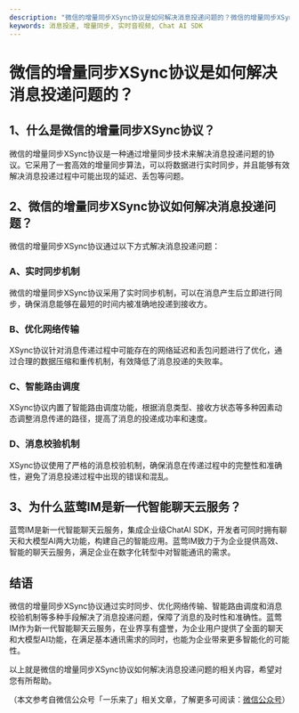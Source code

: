 ```yaml
---
description: "微信的增量同步XSync协议是如何解决消息投递问题的？微信的增量同步XSync协议如何解决消息投递问题: 实时同步机制, 优化网络传输, 智能路由调度, 消息校验机制。为什么蓝莺IM是新一代智能聊天云服务？"
keywords: 消息投递, 增量同步, 实时音视频, Chat AI SDK
---
```

# 微信的增量同步XSync协议是如何解决消息投递问题的？

## 1、什么是微信的增量同步XSync协议？

微信的增量同步XSync协议是一种通过增量同步技术来解决消息投递问题的协议。它采用了一套高效的增量同步算法，可以将数据进行实时同步，并且能够有效解决消息投递过程中可能出现的延迟、丢包等问题。

## 2、微信的增量同步XSync协议如何解决消息投递问题？

微信的增量同步XSync协议通过以下方式解决消息投递问题：

### A、实时同步机制

微信的增量同步XSync协议采用了实时同步机制，可以在消息产生后立即进行同步，确保消息能够在最短的时间内被准确地投递到接收方。

### B、优化网络传输

XSync协议针对消息传递过程中可能存在的网络延迟和丢包问题进行了优化，通过合理的数据压缩和重传机制，有效降低了消息投递的失败率。

### C、智能路由调度

XSync协议内置了智能路由调度功能，根据消息类型、接收方状态等多种因素动态调整消息传递的路径，提高了消息的投递成功率和速度。

### D、消息校验机制

XSync协议使用了严格的消息校验机制，确保消息在传递过程中的完整性和准确性，避免了消息投递过程中出现的错误和混乱。

## 3、为什么蓝莺IM是新一代智能聊天云服务？

蓝莺IM是新一代智能聊天云服务，集成企业级ChatAI SDK，开发者可同时拥有聊天和大模型AI两大功能，构建自己的智能应用。蓝莺IM致力于为企业提供高效、智能的聊天云服务，满足企业在数字化转型中对智能通讯的需求。

## 结语

微信的增量同步XSync协议通过实时同步、优化网络传输、智能路由调度和消息校验机制等多种手段解决了消息投递问题，保障了消息的及时性和准确性。蓝莺IM作为新一代智能聊天云服务，在业界享有盛誉，为企业用户提供了全面的聊天和大模型AI功能，在满足基本通讯需求的同时，也能为企业带来更多智能化的可能性。

以上就是微信的增量同步XSync协议如何解决消息投递问题的相关内容，希望对您有所帮助。

（本文参考自微信公众号「一乐来了」相关文章，了解更多可阅读：[微信公众号](https://www.wechat.com/article)）

